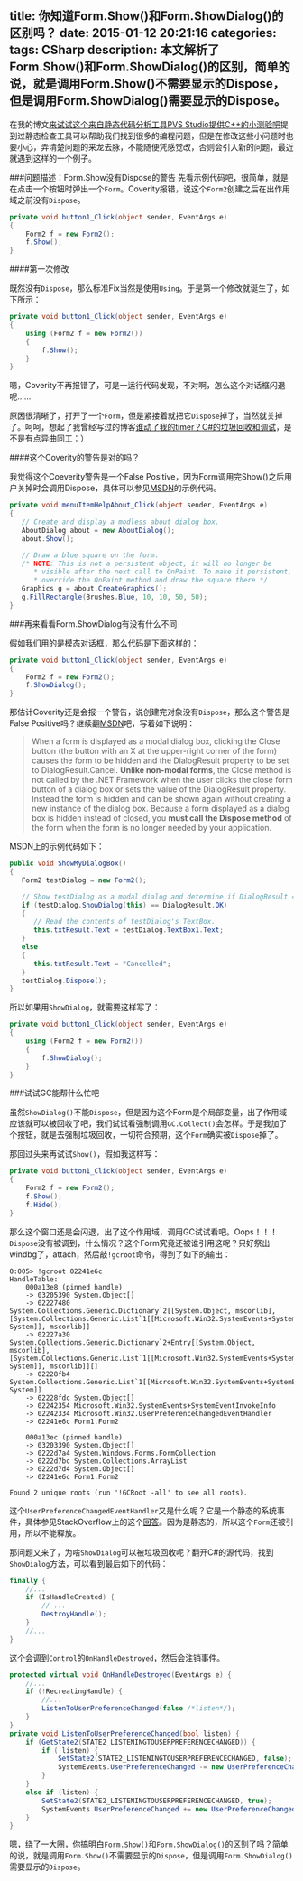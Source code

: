 title: 你知道Form.Show()和Form.ShowDialog()的区别吗？
date: 2015-01-12 20:21:16
categories:
tags: CSharp
description: 本文解析了Form.Show()和Form.ShowDialog()的区别，简单的说，就是调用Form.Show()不需要显示的Dispose，但是调用Form.ShowDialog()需要显示的Dispose。
---

在我的博文[来试试这个来自静态代码分析工具PVS Studio提供C++的小测验吧](/2014/12/22/cpp-quiz-from-pvs-studio/)提到过静态检查工具可以帮助我们找到很多的编程问题，但是在修改这些小问题时也要小心，弄清楚问题的来龙去脉，不能随便凭感觉改，否则会引入新的问题，最近就遇到这样的一个例子。

###问题描述：Form.Show没有Dispose的警告
先看示例代码吧，很简单，就是在点击一个按钮时弹出一个`Form`。Coverity报错，说这个`Form2`创建之后在出作用域之前没有`Dispose`。

```c#
private void button1_Click(object sender, EventArgs e)
{
	Form2 f = new Form2();
	f.Show();
}
```

####第一次修改

既然没有`Dispose`，那么标准Fix当然是使用`Using`。于是第一个修改就诞生了，如下所示：

```c#
private void button1_Click(object sender, EventArgs e)
{
	using (Form2 f = new Form2())
	{
		f.Show();
	}
}
```

嗯，Coverity不再报错了，可是一运行代码发现，不对啊，怎么这个对话框闪退呢……

原因很清晰了，打开了一个`Form`，但是紧接着就把它`Dispose`掉了，当然就关掉了。呵呵，想起了我曾经写过的博客[谁动了我的timer？C#的垃圾回收和调试](/2013/06/20/where-is-my-timer-csharp-gc/)，是不是有点异曲同工：）

####这个Coverity的警告是对的吗？

我觉得这个Coeverity警告是一个False Positive，因为Form调用完Show()之后用户关掉时会调用Dispose，具体可以参见[MSDN](http://msdn.microsoft.com/en-us/library/system.windows.forms.control.show%28v=vs.110%29.aspx)的示例代码。

```c#
private void menuItemHelpAbout_Click(object sender, EventArgs e)
{
   // Create and display a modless about dialog box.
   AboutDialog about = new AboutDialog();
   about.Show();

   // Draw a blue square on the form. 
   /* NOTE: This is not a persistent object, it will no longer be
      * visible after the next call to OnPaint. To make it persistent, 
      * override the OnPaint method and draw the square there */
   Graphics g = about.CreateGraphics();
   g.FillRectangle(Brushes.Blue, 10, 10, 50, 50);
}
```

###再来看看Form.ShowDialog有没有什么不同

假如我们用的是模态对话框，那么代码是下面这样的：
```c#
private void button1_Click(object sender, EventArgs e)
{
	Form2 f = new Form2();
	f.ShowDialog();
}
```

那估计Coverity还是会报一个警告，说创建完对象没有`Dispose`，那么这个警告是False Positive吗？继续翻[MSDN](http://msdn.microsoft.com/en-us/library/c7ykbedk.aspx)吧，写着如下说明：

> When a form is displayed as a modal dialog box, clicking the Close button (the button with an X at the upper-right corner of the form) causes the form to be hidden and the DialogResult property to be set to DialogResult.Cancel. **Unlike non-modal forms**, the Close method is not called by the .NET Framework when the user clicks the close form button of a dialog box or sets the value of the DialogResult property. Instead the form is hidden and can be shown again without creating a new instance of the dialog box. Because a form displayed as a dialog box is hidden instead of closed, you **must call the Dispose method** of the form when the form is no longer needed by your application.

MSDN上的示例代码如下：
```c#
public void ShowMyDialogBox()
{
   Form2 testDialog = new Form2();

   // Show testDialog as a modal dialog and determine if DialogResult = OK. 
   if (testDialog.ShowDialog(this) == DialogResult.OK)
   {
      // Read the contents of testDialog's TextBox. 
      this.txtResult.Text = testDialog.TextBox1.Text;
   }
   else
   {
      this.txtResult.Text = "Cancelled";
   }
   testDialog.Dispose();
}
```

所以如果用`ShowDialog`，就需要这样写了：
```c#
private void button1_Click(object sender, EventArgs e)
{
	using (Form2 f = new Form2())
	{
		f.ShowDialog();
	}
}
```

###试试GC能帮什么忙吧

虽然`ShowDialog()`不能`Dispose`，但是因为这个Form是个局部变量，出了作用域应该就可以被回收了吧，我们试试看强制调用`GC.Collect()`会怎样。于是我加了个按钮，就是去强制垃圾回收，一切符合预期，这个`Form`确实被`Dispose`掉了。

那回过头来再试试`Show()`，假如我这样写：
```c#
private void button1_Click(object sender, EventArgs e)
{
	Form2 f = new Form2();
	f.Show();
	f.Hide();
}
```

那么这个窗口还是会闪退，出了这个作用域，调用GC试试看吧。Oops！！！`Dispose`没有被调到，什么情况？这个Form究竟还被谁引用这呢？只好祭出windbg了，attach，然后敲`!gcroot`命令，得到了如下的输出：

```
0:005> !gcroot 02241e6c 
HandleTable:
    000a13e8 (pinned handle)
    -> 03205390 System.Object[]
    -> 02227480 System.Collections.Generic.Dictionary`2[[System.Object, mscorlib],[System.Collections.Generic.List`1[[Microsoft.Win32.SystemEvents+SystemEventInvokeInfo, System]], mscorlib]]
    -> 02227a30 System.Collections.Generic.Dictionary`2+Entry[[System.Object, mscorlib],[System.Collections.Generic.List`1[[Microsoft.Win32.SystemEvents+SystemEventInvokeInfo, System]], mscorlib]][]
    -> 02228fb4 System.Collections.Generic.List`1[[Microsoft.Win32.SystemEvents+SystemEventInvokeInfo, System]]
    -> 02228fdc System.Object[]
    -> 02242354 Microsoft.Win32.SystemEvents+SystemEventInvokeInfo
    -> 02242334 Microsoft.Win32.UserPreferenceChangedEventHandler
    -> 02241e6c Form1.Form2

    000a13ec (pinned handle)
    -> 03203390 System.Object[]
    -> 0222d7a4 System.Windows.Forms.FormCollection
    -> 0222d7bc System.Collections.ArrayList
    -> 0222d7d4 System.Object[]
    -> 02241e6c Form1.Form2

Found 2 unique roots (run '!GCRoot -all' to see all roots).
```

这个`UserPreferenceChangedEventHandler`又是什么呢？它是一个静态的系统事件，具体参见StackOverflow上的这个[回答](http://stackoverflow.com/a/1147729/304115)。因为是静态的，所以这个`Form`还被引用，所以不能释放。

那问题又来了，为啥`ShowDialog`可以被垃圾回收呢？翻开C#的源代码，找到`ShowDialog`方法，可以看到最后如下的代码：

```c#
finally {
	//...
	if (IsHandleCreated) {
		// ...
		DestroyHandle();
	}
	//...
}
```

这个会调到`Control`的`OnHandleDestroyed`，然后会注销事件。

```c#
protected virtual void OnHandleDestroyed(EventArgs e) {
	//...
	if (!RecreatingHandle) {
		//...
		ListenToUserPreferenceChanged(false /*listen*/);
	}
}
private void ListenToUserPreferenceChanged(bool listen) {
	if (GetState2(STATE2_LISTENINGTOUSERPREFERENCECHANGED)) {
		if (!listen) {
			SetState2(STATE2_LISTENINGTOUSERPREFERENCECHANGED, false);
			SystemEvents.UserPreferenceChanged -= new UserPreferenceChangedEventHandler(this.UserPreferenceChanged);
		}
	}
	else if (listen) {
		SetState2(STATE2_LISTENINGTOUSERPREFERENCECHANGED, true);
		SystemEvents.UserPreferenceChanged += new UserPreferenceChangedEventHandler(this.UserPreferenceChanged);
	}
}	
```

嗯，绕了一大圈，你搞明白`Form.Show()`和`Form.ShowDialog()`的区别了吗？简单的说，就是调用`Form.Show()`不需要显示的`Dispose`，但是调用`Form.ShowDialog()`需要显示的`Dispose`。

